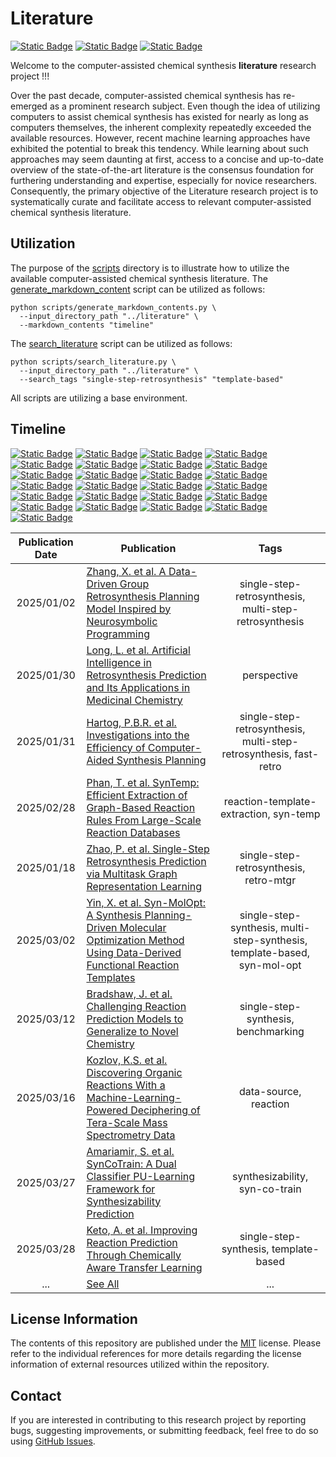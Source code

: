 # Literature
[![Static Badge](https://img.shields.io/badge/Institute%20of%20Science%20Tokyo-%231C3177?style=flat)](https://www.isct.ac.jp)
[![Static Badge](https://img.shields.io/badge/Elix%2C%20Inc.-%235EB6B3?style=flat)](https://www.elix-inc.com)
[![Static Badge](https://img.shields.io/badge/Faculty%20of%20Electrical%20Engineering%2C%20University%20of%20Sarajevo-%23275D91?style=flat)](https://www.etf.unsa.ba)

Welcome to the computer-assisted chemical synthesis **literature** research project !!!

Over the past decade, computer-assisted chemical synthesis has re-emerged as a prominent research subject.
Even though the idea of utilizing computers to assist chemical synthesis has existed for nearly as long as computers themselves, the inherent complexity repeatedly exceeded the available resources.
However, recent machine learning approaches have exhibited the potential to break this tendency.
While learning about such approaches may seem daunting at first, access to a concise and up-to-date overview of the state-of-the-art literature is the consensus foundation for furthering understanding and expertise, especially for novice researchers.
Consequently, the primary objective of the Literature research project is to systematically curate and facilitate access to relevant computer-assisted chemical synthesis literature.


## Utilization
The purpose of the [scripts](/scripts) directory is to illustrate how to utilize the available computer-assisted chemical synthesis literature.
The [generate_markdown_content](/scripts/generate_markdown_content.py) script can be utilized as follows:

```shell
python scripts/generate_markdown_contents.py \
  --input_directory_path "../literature" \
  --markdown_contents "timeline"
```

The [search_literature](/scripts/search_literature.py) script can be utilized as follows:

```shell
python scripts/search_literature.py \
  --input_directory_path "../literature" \
  --search_tags "single-step-retrosynthesis" "template-based"
```

All scripts are utilizing a base environment.


## Timeline
[![Static Badge](https://img.shields.io/badge/total-250-blue)](#timeline)
[![Static Badge](https://img.shields.io/badge/1966-1-red)](#timeline)
[![Static Badge](https://img.shields.io/badge/1969-1-red)](#timeline)
[![Static Badge](https://img.shields.io/badge/1977-1-red)](#timeline)
[![Static Badge](https://img.shields.io/badge/1980-1-red)](#timeline)
[![Static Badge](https://img.shields.io/badge/1993-1-red)](#timeline)
[![Static Badge](https://img.shields.io/badge/1995-1-red)](#timeline)
[![Static Badge](https://img.shields.io/badge/2008-1-red)](#timeline)
[![Static Badge](https://img.shields.io/badge/2009-2-red)](#timeline)
[![Static Badge](https://img.shields.io/badge/2010-2-red)](#timeline)
[![Static Badge](https://img.shields.io/badge/2011-1-red)](#timeline)
[![Static Badge](https://img.shields.io/badge/2012-3-red)](#timeline)
[![Static Badge](https://img.shields.io/badge/2013-2-red)](#timeline)
[![Static Badge](https://img.shields.io/badge/2014-1-red)](#timeline)
[![Static Badge](https://img.shields.io/badge/2015-4-red)](#timeline)
[![Static Badge](https://img.shields.io/badge/2016-6-red)](#timeline)
[![Static Badge](https://img.shields.io/badge/2017-10-orange)](#timeline)
[![Static Badge](https://img.shields.io/badge/2018-11-orange)](#timeline)
[![Static Badge](https://img.shields.io/badge/2019-20-yellow)](#timeline)
[![Static Badge](https://img.shields.io/badge/2020-23-yellow)](#timeline)
[![Static Badge](https://img.shields.io/badge/2021-30-green)](#timeline)
[![Static Badge](https://img.shields.io/badge/2022-33-green)](#timeline)
[![Static Badge](https://img.shields.io/badge/2023-32-green)](#timeline)
[![Static Badge](https://img.shields.io/badge/2024-33-green)](#timeline)
[![Static Badge](https://img.shields.io/badge/2025-30-green)](#timeline)

| Publication Date | Publication                                                                                                                                                                         |                                   Tags                                   |
|:----------------:|-------------------------------------------------------------------------------------------------------------------------------------------------------------------------------------|:------------------------------------------------------------------------:|
|    2025/01/02    | [Zhang, X. et al. A Data-Driven Group Retrosynthesis Planning Model Inspired by Neurosymbolic Programming](/literature/2025/20250102_zhang_x_et_al.md)                              |          single-step-retrosynthesis, multi-step-retrosynthesis           |
|    2025/01/30    | [Long, L. et al. Artificial Intelligence in Retrosynthesis Prediction and Its Applications in Medicinal Chemistry](/literature/2025/20250130_long_l_et_al.md)                       |                               perspective                                |
|    2025/01/31    | [Hartog, P.B.R. et al. Investigations into the Efficiency of Computer-Aided Synthesis Planning](/literature/2025/20250131_hartog_p_b_r_et_al.md)                                    |    single-step-retrosynthesis, multi-step-retrosynthesis, fast-retro     |
|    2025/02/28    | [Phan, T. et al. SynTemp: Efficient Extraction of Graph-Based Reaction Rules From Large-Scale Reaction Databases](/literature/2025/20250228_phan_t_et_al.md)                        |                  reaction-template-extraction, syn-temp                  |
|    2025/01/18    | [Zhao, P. et al. Single-Step Retrosynthesis Prediction via Multitask Graph Representation Learning](/literature/2025/20250118_zhao_p_et_al.md)                                      |                  single-step-retrosynthesis, retro-mtgr                  |
|    2025/03/02    | [Yin, X. et al. Syn-MolOpt: A Synthesis Planning-Driven Molecular Optimization Method Using Data-Derived Functional Reaction Templates](/literature/2025/20250302_yin_x_et_al.md)   | single-step-synthesis, multi-step-synthesis, template-based, syn-mol-opt |
|    2025/03/12    | [Bradshaw, J. et al. Challenging Reaction Prediction Models to Generalize to Novel Chemistry](/literature/2025/20250312_bradshaw_j_et_al.md)                                        |                   single-step-synthesis, benchmarking                    |
|    2025/03/16    | [Kozlov, K.S. et al. Discovering Organic Reactions With a Machine-Learning-Powered Deciphering of Tera-Scale Mass Spectrometry Data](/literature/2025/20250316_kozlov_k_s_et_al.md) |                          data-source, reaction                           |
|    2025/03/27    | [Amariamir, S. et al. SynCoTrain: A Dual Classifier PU-Learning Framework for Synthesizability Prediction](/literature/2025/20250327_amariamir_s_et_al.md)                          |                      synthesizability, syn-co-train                      |
|    2025/03/28    | [Keto, A. et al. Improving Reaction Prediction Through Chemically Aware Transfer Learning](/literature/2025/20250328_keto_a_et_al.md)                                               |                  single-step-synthesis, template-based                   |
|       ...        | [See All](/documentation/b_timeline.md)                                                                                                                                             |                                   ...                                    |


## License Information
The contents of this repository are published under the [MIT](/LICENSE) license.
Please refer to the individual references for more details regarding the license information of external resources utilized within the repository.


## Contact
If you are interested in contributing to this research project by reporting bugs, suggesting improvements, or submitting feedback, feel free to do so using [GitHub Issues](https://github.com/neo-chem-synth-wave/literature/issues).
